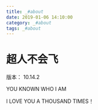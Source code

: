 ```yaml
---
title: _#about
date: 2019-01-06 14:10:00
category: _#about
tags: _#about
---
```


# 超人不会飞

版本： 10.14.2

YOU KNOWN WHO I AM

I LOVE YOU A THOUSAND TIMES！
